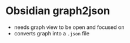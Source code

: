 # Obsidian graph2json
- needs graph view to be open and focused on
- converts graph into a `.json` file
